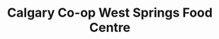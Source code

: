 ---
title: "Calgary Co-op West Springs Food Centre"
url: /calgary/calgary-co-op-west-springs-food-centre/
shop: supermarket
---
